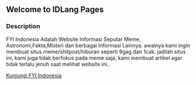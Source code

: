 ## Welcome to IDLang Pages

### Description

FYI Indonesia Adalah Website Informasi Seputar Meme, Astronomi,Fakta,Misteri dan berbagai Informasi Lainnya. awalnya kami ingin membuat situs meme/shitpost/hiburan seperti 9gag dan 1cak. jadilah situs ini, kami juga tidak berfokus pada meme saja, kami membuat artikel agar tidak terlalu jenuh saat melihat website  ini..


[Kunjungi FYI Indonesia](https://www.fyi.my.id/) 
